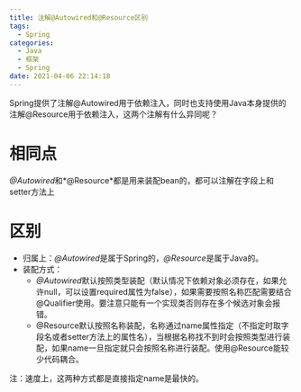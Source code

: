 ```yaml
---
title: 注解@Autowired和@Resource区别
tags:
  - Spring
categories:
  - Java
  - 框架
  - Spring  
date: 2021-04-06 22:14:18
---
```




Spring提供了注解@Autowired用于依赖注入，同时也支持使用Java本身提供的注解@Resource用于依赖注入，这两个注解有什么异同呢？



<!-- more -->



# 相同点

*@Autowired*和*@Resource*都是用来装配bean的，都可以注解在字段上和setter方法上



# 区别

* 归属上：*@Autowired*是属于Spring的，*@Resource*是属于Java的。
* 装配方式：
  * *@Autowired*默认按照类型装配（默认情况下依赖对象必须存在，如果允许null，可以设置required属性为false），如果需要按照名称匹配需要结合@Qualifier使用。要注意只能有一个实现类否则存在多个候选对象会报错。
  * @Resource默认按照名称装配，名称通过name属性指定（不指定时取字段名或者setter方法上的属性名），当根据名称找不到时会按照类型进行装配，如果name一旦指定就只会按照名称进行装配。使用@Resource能较少代码耦合。

注：速度上，这两种方式都是直接指定name是最快的。